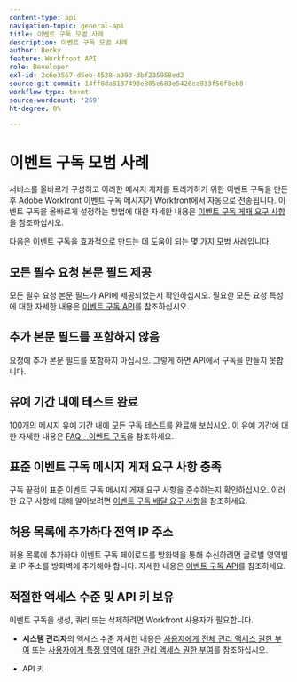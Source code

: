 ```yaml
---
content-type: api
navigation-topic: general-api
title: 이벤트 구독 모범 사례
description: 이벤트 구독 모범 사례
author: Becky
feature: Workfront API
role: Developer
exl-id: 2c6e3567-d5eb-4528-a393-dbf235958ed2
source-git-commit: 14ff8da8137493e805e683e5426ea933f56f8eb8
workflow-type: tm+mt
source-wordcount: '269'
ht-degree: 0%

---
```



# 이벤트 구독 모범 사례

서비스를 올바르게 구성하고 이러한 메시지 게재를 트리거하기 위한 이벤트 구독을 만든 후 Adobe Workfront 이벤트 구독 메시지가 Workfront에서 자동으로 전송됩니다. 이벤트 구독을 올바르게 설정하는 방법에 대한 자세한 내용은 [이벤트 구독 게재 요구 사항](../../wf-api/general/setup-event-sub-endpoint.md)을 참조하십시오.


다음은 이벤트 구독을 효과적으로 만드는 데 도움이 되는 몇 가지 모범 사례입니다.

## 모든 필수 요청 본문 필드 제공

모든 필수 요청 본문 필드가 API에 제공되었는지 확인하십시오. 필요한 모든 요청 특성에 대한 자세한 내용은 [이벤트 구독 API](../../wf-api/general/event-subs-api.md)를 참조하십시오.

## 추가 본문 필드를 포함하지 않음

요청에 추가 본문 필드를 포함하지 마십시오. 그렇게 하면 API에서 구독을 만들지 못합니다.

## 유예 기간 내에 테스트 완료

100개의 메시지 유예 기간 내에 모든 구독 테스트를 완료해 보십시오. 이 유예 기간에 대한 자세한 내용은 [FAQ - 이벤트 구독](../../wf-api/general/event-subs-faq.md)을 참조하세요.

## 표준 이벤트 구독 메시지 게재 요구 사항 충족

구독 끝점이 표준 이벤트 구독 메시지 게재 요구 사항을 준수하는지 확인하십시오. 이러한 요구 사항에 대해 알아보려면 [이벤트 구독 배달 요구 사항](../../wf-api/general/setup-event-sub-endpoint.md)을 참조하세요.

## 허용 목록에 추가하다 전역 IP 주소

허용 목록에 추가하다 이벤트 구독 페이로드를 방화벽을 통해 수신하려면 글로벌 영역별로 IP 주소를 방화벽에 추가해야 합니다. 자세한 내용은 [이벤트 구독 API](../../wf-api/general/event-subs-api.md)를 참조하세요.

## 적절한 액세스 수준 및 API 키 보유

이벤트 구독을 생성, 쿼리 또는 삭제하려면 Workfront 사용자가 필요합니다.

* **시스템 관리자**의 액세스 수준
자세한 내용은 [사용자에게 전체 관리 액세스 권한 부여](../../administration-and-setup/add-users/configure-and-grant-access/grant-a-user-full-administrative-access.md) 또는 [사용자에게 특정 영역에 대한 관리 액세스 권한 부여](../../administration-and-setup/add-users/configure-and-grant-access/grant-users-admin-access-certain-areas.md)를 참조하십시오.

* API 키

  <!--
  <p data-mc-conditions="QuicksilverOrClassic.Draft mode">To learn more, see .</p>
  -->
